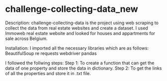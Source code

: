 # challenge-collecting-data_new

Description: challenge-collecting-data is the project using web scraping to collect the data from real estate websites and create a dataset. I used Immoweb real estate website and looked for houses and appartments for sale across Belgium.

Installation: I imported all the necessary libraries which are as follows: BeautifulSoup re requests webdriver pandas

I followed the follwing steps: Step 1: To create a function that can get the data of one property and store the data in dictionary. Step 2: To get the links of all the properties and store it in .txt file.